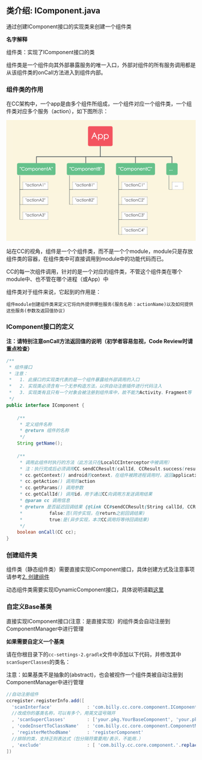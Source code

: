 ## 类介绍: IComponent.java

通过创建IComponent接口的实现类来创建一个组件类

**名字解释**

组件类：实现了IComponent接口的类

组件类是一个组件向其外部暴露服务的唯一入口，外部对组件的所有服务调用都是从该组件类的onCall方法进入到组件内部。

### 组件类的作用

在CC架构中，一个app是由多个组件所组成，一个组件对应一个组件类，一个组件类对应多个服务（action），如下图所示：


<img src="../imgs/IComponent.png"/>

站在CC的视角，组件是一个个组件类，而不是一个个module，module只是存放组件类的容器，在组件类中可直接调用到module中的功能代码而已。

CC的每一次组件调用，针对的是一个对应的组件类，不管这个组件类在哪个module中、也不管在哪个进程（或App）中

组件类对于组件来说，它起到的作用是：

    组件module创建组件类来定义它将向外提供哪些服务(服务名称：actionName)以及如何提供这些服务(参数及返回值协议)

### IComponent接口的定义


__注：请特别注意onCall方法返回值的说明（初学者容易忽视，Code Review时请重点检查）__

```java
/**
 * 组件接口
 * 注意：
 *   1. 此接口的实现类代表的是一个组件暴露给外部调用的入口
 *   2. 实现类必须含有一个无参构造方法，以供自动注册插件进行代码注入
 *   3. 实现类有且只有一个对象会被注册到组件库中，故不能为Activity、Fragment等
 */
public interface IComponent {

    /**
     * 定义组件名称
     * @return 组件的名称
     */
    String getName();

    /**
     * 调用此组件时执行的方法（此方法只在LocalCCInterceptor中被调用）
     * 注：执行完成后必须调用CC.sendCCResult(callId, CCResult.success(result));
     * cc.getContext() android的context，在组件被跨进程调用时，返回application对象
     * cc.getAction() 调用的action
     * cc.getParams() 调用参数
     * cc.getCallId() 调用id，用于通过CC向调用方发送调用结果
     * @param cc 调用信息
     * @return 是否延迟回调结果 {@link CC#sendCCResult(String callId, CCResult result)}
     *          false:否(同步实现，在return之前回调结果)
     *          true:是(异步实现，本次CC调用将等待回调结果)
     */
    boolean onCall(CC cc);
}
```

### 创建组件类

组件类（静态组件类）需要直接实现IComponent接口，具体创建方式及注意事项请参考[2. 创建组件][1]

动态组件类需要实现IDynamicComponent接口，具体说明请戳[这里][2]

### 自定义Base基类

直接实现IComponent接口(注意：是直接实现）的组件类会自动注册到ComponentManager中进行管理


**如果需要自定义一个基类**

请在你根目录下的`cc-settings-2.gradle`文件中添加以下代码，并修改其中`scanSuperClasses`的类名：

注意：如果基类不是抽象的(abstract)，也会被视作一个组件类被自动注册到ComponentManager中进行管理

```groovy
//自动注册组件
ccregister.registerInfo.add([ 
  'scanInterface'             : 'com.billy.cc.core.component.IComponent'
  //改成你的基类名称，可以有多个，用英文逗号隔开
  , 'scanSuperClasses'        : ['your.pkg.YourBaseComponent', 'your.pkg.YourBaseComponent2'] 
  , 'codeInsertToClassName'   : 'com.billy.cc.core.component.ComponentManager'
  , 'registerMethodName'      : 'registerComponent'
  //排除的类，支持正则表达式（包分隔符需要用/表示，不能用.）
  , 'exclude'                 : [ 'com.billy.cc.core.component.'.replaceAll("\\.", "/") + ".*" ]
])
```




[1]: #/integration-create-component
[2]: #/manual-IDynamicComponent
